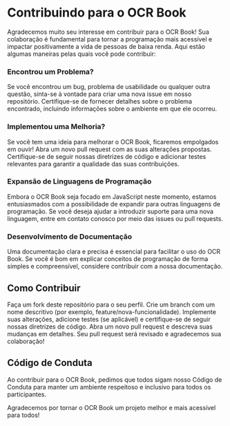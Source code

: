 # Contribuindo para o OCR Book

Agradecemos muito seu interesse em contribuir para o OCR Book! Sua colaboração é fundamental para tornar a programação mais acessível e impactar positivamente a vida de pessoas de baixa renda. Aqui estão algumas maneiras pelas quais você pode contribuir:

### Encontrou um Problema?

Se você encontrou um bug, problema de usabilidade ou qualquer outra questão, sinta-se à vontade para criar uma nova issue em nosso repositório. Certifique-se de fornecer detalhes sobre o problema encontrado, incluindo informações sobre o ambiente em que ele ocorreu.

### Implementou uma Melhoria?

Se você tem uma ideia para melhorar o OCR Book, ficaremos empolgados em ouvir! Abra um novo pull request com as suas alterações propostas. Certifique-se de seguir nossas diretrizes de código e adicionar testes relevantes para garantir a qualidade das suas contribuições.

### Expansão de Linguagens de Programação

Embora o OCR Book seja focado em JavaScript neste momento, estamos entusiasmados com a possibilidade de expandir para outras linguagens de programação. Se você deseja ajudar a introduzir suporte para uma nova linguagem, entre em contato conosco por meio das issues ou pull requests.

### Desenvolvimento de Documentação

Uma documentação clara e precisa é essencial para facilitar o uso do OCR Book. Se você é bom em explicar conceitos de programação de forma simples e compreensível, considere contribuir com a nossa documentação.

## Como Contribuir

Faça um fork deste repositório para o seu perfil.
Crie um branch com um nome descritivo (por exemplo, feature/nova-funcionalidade).
Implemente suas alterações, adicione testes (se aplicável) e certifique-se de seguir nossas diretrizes de código.
Abra um novo pull request e descreva suas mudanças em detalhes. Seu pull request será revisado e agradecemos sua colaboração!

## Código de Conduta

Ao contribuir para o OCR Book, pedimos que todos sigam nosso Código de Conduta para manter um ambiente respeitoso e inclusivo para todos os participantes.

Agradecemos por tornar o OCR Book um projeto melhor e mais acessível para todos!
